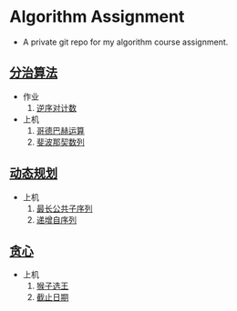 # Algorithm Assignment

- A private git repo for my algorithm course assignment.

## [分治算法](https://github.com/larryyan/Algorithm-Assignment/tree/main/Divide%26Conquer)
- 作业
    1. [逆序对计数](https://github.com/larryyan/Algorithm-Assignment/blob/main/Divide%26Conquer/inversion.cpp)
- 上机
    1. [哥德巴赫运算](https://github.com/larryyan/Algorithm-Assignment/blob/main/Divide%26Conquer/goldbach.cpp)
    2. [斐波那契数列](https://github.com/larryyan/Algorithm-Assignment/blob/main/Divide%26Conquer/fib.cpp)

## [动态规划](https://github.com/larryyan/Algorithm-Assignment/tree/main/Dynamic%20Programming)
- 上机
    1. [最长公共子序列](https://github.com/larryyan/Algorithm-Assignment/blob/main/Dynamic%20Programming/LCS.cpp)
    2. [递增自序列](https://github.com/larryyan/Algorithm-Assignment/tree/main/Dynamic%20Programming)

## [贪心](https://github.com/larryyan/Algorithm-Assignment/tree/main/greedy)
- 上机
    1. [猴子选王](https://github.com/larryyan/Algorithm-Assignment/blob/main/greedy/monkey.cpp)
    2. [截止日期](https://github.com/larryyan/Algorithm-Assignment/blob/main/greedy/deadline.cpp)
    